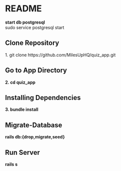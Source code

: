 # README
**start db postgresql**<br>
sudo service postgresql start
<h2>Clone Repository</h2>
1. git clone https://github.com/MilesUpHQ/quiz_app.git
<h2>Go to App Directory</h2>
<b>2. cd quiz_app</b>
<h2>Installing Dependencies</h2>
 
<b>3. bundle install<br>

<h2>Migrate-Database</h2>

<b>rails db:{drop,migrate,seed}</b>
<br>


<h2>Run Server</h2>
<b>rails s</b>
